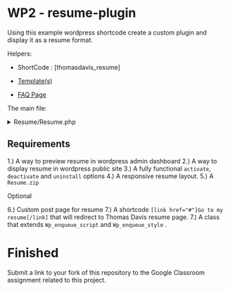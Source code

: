 # WP2 - resume-plugin

Using this example wordpress shortcode create a custom plugin and display it as a resume format.

Helpers:

* ShortCode : [thomasdavis_resume]

* [Template(s)](https://speckyboy.com/free-html-resume-templates/)

* [FAQ Page](https://www.monster.ca/career-advice/article/top-resume-questions)

The main file:

<details><summary>Resume/Resume.php</summary><br>

```
<?php 
defined( 'ABSPATH' ) or die( 'Nope, not accessing this' );

/*
Plugin Name: Thomas Davis Resume
Plugin URI:  https://github.com/jinolacson/WP2-resume-plugin
Description: Automates the creation of Thomas Davis resume from external api using shortcode.
Version:     1.0.0
Author:      Jino Lacson
Author URI:  https://boom.camp
License:     GPL2
License URI: https://www.gnu.org/licenses/gpl-2.0.html
*/

class Resume {

	/**
	 * External and point
	 * @var string
	 */
	private $url = "https://gist.githubusercontent.com/thomasdavis/c9dcfa1b37dec07fb2ee7f36d7278105/raw/eb7968eb551bee9e3136b420394549b9680439d4/resume.json";

	public function __construct()
	{
		/**
		 * Wordpress Hook to Register ShortCode and display custom menu
		 */
    	add_action('init', array($this,'register_shortcode'));     
    	add_action('admin_menu', array($this,'resume_menu'));

    	/**
    	 * Your Styles and Scripts
    	 */
    	add_action('admin_enqueue_scripts', array($this,'enqueue_admin_scripts_and_styles')); 
		add_action('wp_enqueue_scripts', array($this,'enqueue_public_scripts_and_styles'));  

	}

	/**
	 * Activation hook
	 */
	public function plugin_activate()
	{
		//Add any logic here
    	flush_rewrite_rules();
	}

	/**
	 * Deactivation hook
	 */
	public function plugin_deactivate()
	{
		//Add any logic here
    	flush_rewrite_rules();
	}

	/**
	 * Unistall Hook
	 */
	public function plugin_uninstall()
	{
		//Add any logic here
	}

	/**
	 * Custom Menus
	 */
	public function resume_menu()
	{    
		$page_title = 'Thomas Davis Resume';   
		$menu_title = 'Thomas Resume';   
		$capability = 'manage_options';   
		$menu_slug  = 'resume-page';   
		$function   =  array($this,'resume_main_menu');   
		$icon_url   = 'dashicons-media-code';   
		$position   = 4;    

	    add_menu_page(
	    	__($page_title), 
	    	__($menu_title),
	    	$capability,
	    	$menu_slug,
	    	$function,
	    	$icon_url,
	    	$position 
	   ); 

	   add_submenu_page(
	   	'resume-page', 
	   	__('Resume Faqs Title'), 
	   	__('Resume Faqs'), 
	   	'manage_options', 
	   	'resume-faq', 
	   	array($this,'resume_faq_menu')
	   );
	} 

	/**
	 * Preview of Resume Format
	 */
	public function resume_main_menu()
	{ 

		echo __("<h1>This is the preview of ".$this->fetch_api()->basics->name." Resume"."</h1>");

		try {

            /**
             * Complete your source code here..
             */
            
        } catch (Exception $e) {

            echo __('Caught exception: '.  $e->getMessage(). "\n");
        }

	}

	/**
	 * Frequently ask questions about resume
	 */
	public function resume_faq_menu()
	{
		echo __("<h1>Frequently ask Questions</h1>");

		/**
		 * Complete your source code here..
		 */
		
	}

	/**
	 * Fnction to register the shortcode
	 */
	public function register_shortcode()
	{
		add_shortcode('thomasdavis_resume', array($this,'display_resume'));
	}

	/**
	 * Function to display resume in public site
	 */
	public function display_resume()
	{

		echo __("<h2>".$this->fetch_api()->basics->name." Resume"."</h2>");

		/**
		 * Your code to display Thomas Davis Resume in Wordpress public site 
		 */
	}

	/**
	 * Function to enqueue scripts and styles
	 */
	public function enqueue_admin_scripts_and_styles()
	{

		/**
		 * Your external CSS and JS for wordpress backend dashboard
		 */
		
	}

	/**
	 * Function to enqueue scripts and styles
	 */
	public function enqueue_public_scripts_and_styles()
	{

		/**
		 * Your external CSS and JS for wordpress public site
		 */
		
	}

	/**
	 * Function to fetch external endpoint
	 */
	public function fetch_api()
	{
		$response = wp_remote_get($this->url);
        $data = json_decode($response['body']);
        return $data;
	}
}


if(class_exists("Resume"))
{
	$resume = new Resume();
}

/**
 * Settings of plugin
 */
register_activation_hook(__FILE__, array($resume,'plugin_activate'));     
register_deactivation_hook(__FILE__, array($resume,'plugin_deactivate')); 
register_uninstall_hook(__FILE__, 'plugin_uninstall');  
?>
```
</details>

## Requirements

1.) A way to preview resume in wordpress admin dashboard
2.) A way to display resume in wordpress public site
3.) A fully functional `activate`, `deactivate` and `uninstall` options
4.) A responsive resume layout.
5.) A `Resume.zip`

Optional

6.) Custom post page for resume
7.) A shortcode `[link href="#"]Go to my resume[/link]` that will redirect to Thomas Davis resume page.
7.) A class that extends `Wp_enqueue_script` and `Wp_enqueue_style` .

# Finished

Submit a link to your fork of this repository to the Google Classroom assignment related to this project.
